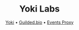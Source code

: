 <h1 align="center">
     Yoki Labs
</h1>
<div align="center">
  <p> <a href="https://yoki.gg/">Yoki</a> • <a href="https://guilded.bio">Guilded.bio</a> • <a href="events.yoki-labs.xyz">Events Proxy</a>  </p>
</div>
